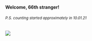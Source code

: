 #### Welcome, 66th stranger!

###### <sup>P.S. counting started approximately in 10.01.21</sup>

<img src="https://kraftwerk28.pp.ua/vcnt.png"></img>

